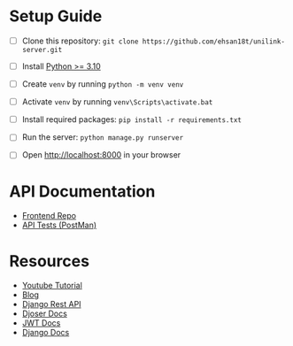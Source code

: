 # Setup Guide
 - [ ] Clone this repository: `git clone https://github.com/ehsan18t/unilink-server.git`
 - [ ] Install [Python >= 3.10](https://www.python.org/downloads/release/python-3100/)
 - [ ] Create `venv` by running `python -m venv venv`
 - [ ] Activate `venv` by running `venv\Scripts\activate.bat`
 - [ ] Install required packages: `pip install -r requirements.txt`
 - [ ] Run the server: `python manage.py runserver`
 - [ ] Open [http://localhost:8000](http://localhost:8000) in your browser


# API Documentation
 - [Frontend Repo](https://github.com/ehsan18t/unilink)
 - [API Tests (PostMan)](https://elements.getpostman.com/redirect?entityId=28446015-f0c7ad26-98e7-47f2-8120-82692c8865e5&entityType=collection)
 

# Resources
 - [Youtube Tutorial](https://www.youtube.com/watch?v=2pZmxh8Tf78)
 - [Blog](https://docs.digitalocean.com/tutorials/app-deploy-django-app/)
 - [Django Rest API](https://www.django-rest-framework.org/)
 - [Djoser Docs](https://djoser.readthedocs.io/en/latest/getting_started.html)
 - [JWT Docs](https://django-rest-framework-simplejwt.readthedocs.io/en/latest/)
 - [Django Docs](https://docs.djangoproject.com/en/)


